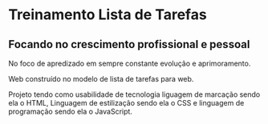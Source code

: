 <h1>Treinamento Lista de Tarefas</h1>
<h2>Focando no crescimento profissional e pessoal</h2>
<p>No foco de apredizado em sempre constante evolução e aprimoramento.</p>
<p>Web construído no modelo de lista de tarefas para web.</p>
<p>Projeto tendo como usabilidade de tecnologia liguagem de marcação sendo ela o HTML, Linguagem de estilização sendo ela o CSS e linguagem de programação sendo ela o JavaScript.</p>

